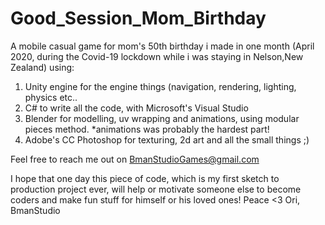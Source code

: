 # Good_Session_Mom_Birthday
A mobile casual game for mom's 50th birthday i made in one month (April 2020, during the Covid-19 lockdown while i was staying in Nelson,New Zealand) using:
1. Unity engine for the engine things (navigation, rendering, lighting, physics etc..
2. C# to write all the code, with Microsoft's Visual Studio
3. Blender for modelling, uv wrapping and animations, using modular pieces method. *animations was probably the hardest part!
4. Adobe's CC Photoshop for texturing, 2d art and all the small things ;)

Feel free to reach me out on BmanStudioGames@gmail.com

I hope that one day this piece of code, which is my first sketch to production project ever, will help or motivate someone else to become coders and make fun stuff for himself or his loved ones!
Peace <3
Ori,
BmanStudio
